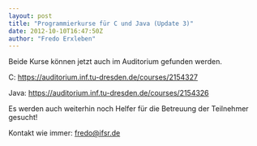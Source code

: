 ```yaml
---
layout: post
title: "Programmierkurse für C und Java (Update 3)"
date: 2012-10-10T16:47:50Z
author: "Fredo Erxleben"
---
```


<p>
Beide Kurse können jetzt auch im Auditorium gefunden werden.
</p>

<p>
C: <a href="https://auditorium.inf.tu-dresden.de/courses/2154327" class="urlextern" title="https://auditorium.inf.tu-dresden.de/courses/2154327" rel="nofollow">https://auditorium.inf.tu-dresden.de/courses/2154327</a><br>

Java: <a href="https://auditorium.inf.tu-dresden.de/courses/2154326" class="urlextern" title="https://auditorium.inf.tu-dresden.de/courses/2154326" rel="nofollow">https://auditorium.inf.tu-dresden.de/courses/2154326</a>
</p>

<p>
Es werden auch weiterhin noch Helfer für die Betreuung der Teilnehmer gesucht!<br>

Kontakt wie immer: fredo@ifsr.de
</p>
